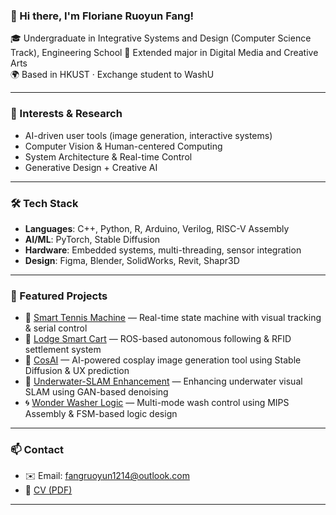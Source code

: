 ### 👋 Hi there, I'm Floriane Ruoyun Fang!

🎓 Undergraduate in Integrative Systems and Design (Computer Science Track), Engineering School
🎨 Extended major in Digital Media and Creative Arts  
🌍 Based in HKUST ·  Exchange student to WashU

---

### 🧠 Interests & Research
- AI-driven user tools (image generation, interactive systems)
- Computer Vision & Human-centered Computing
- System Architecture & Real-time Control
- Generative Design + Creative AI 

---

### 🛠️ Tech Stack
- **Languages**: C++, Python, R, Arduino, Verilog, RISC-V Assembly  
- **AI/ML**: PyTorch, Stable Diffusion 
- **Hardware**: Embedded systems, multi-threading, sensor integration  
- **Design**: Figma, Blender, SolidWorks, Revit, Shapr3D

---

### 📌 Featured Projects
- 🎾 [Smart Tennis Machine](https://github.com/your-username/smart-tennis) — Real-time state machine with visual tracking & serial control
- 🛒 [Lodge Smart Cart](https://github.com/your-username/lodge-cart) — ROS-based autonomous following & RFID settlement system
- 🧠 [CosAI](https://github.com/your-username/CosAI) — AI-powered cosplay image generation tool using Stable Diffusion & UX prediction
- 🌊 [Underwater-SLAM Enhancement](https://github.com/your-username/uw-photo-slam) — Enhancing underwater visual SLAM using GAN-based denoising
- 🌀 [Wonder Washer Logic](https://github.com/your-username/wonder-washer) — Multi-mode wash control using MIPS Assembly & FSM-based logic design

---

### 📫 Contact
- ✉️ Email: fangruoyun1214@outlook.com 
- 📄 [CV (PDF)](https://yourlink.com/resume.pdf)

---
